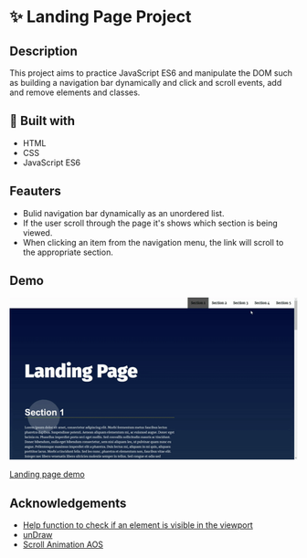 # ✨ Landing Page Project

## Description
This project aims to practice JavaScript ES6 and manipulate the DOM such as building a navigation bar dynamically and click and scroll events, add and remove elements and classes.

## 🧰 Built with
- HTML
- CSS
- JavaScript ES6

## Feauters
- Bulid navigation bar dynamically as an unordered list.
- If the user scroll through the page it's shows which section is being viewed.
- When clicking an item from the navigation menu, the link will scroll to the appropriate section.

## Demo 
![](https://github.com/Munira-t/landingPage/blob/main/Demo-Landpage.gif)


[Landing page demo](https://landingpage-m.pages.dev/)
## Acknowledgements

- [Help function to check if an element is visible in the viewport](https://www.javascripttutorial.net/dom/css/check-if-an-element-is-visible-in-the-viewport/)
- [unDraw](https://undraw.co/)
- [Scroll Animation AOS](https://michalsnik.github.io/aos/)
